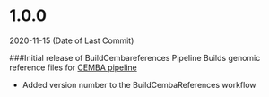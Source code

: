 # 1.0.0
2020-11-15 (Date of Last Commit)

###Initial release of BuildCembareferences Pipeline
Builds genomic reference files for [CEMBA pipeline](https://broadinstitute.github.io/warp/docs/Pipelines/CEMBA_MethylC_Seq_Pipeline/README)

* Added version number to the BuildCembaReferences workflow

